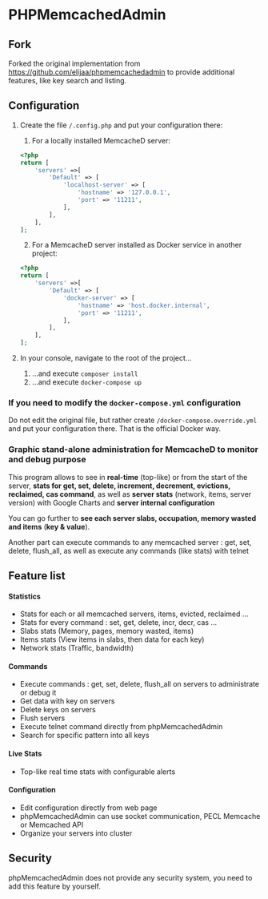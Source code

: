 # PHPMemcachedAdmin #

## Fork

Forked the original implementation from https://github.com/elijaa/phpmemcachedadmin to provide additional features, like key search and listing.

## Configuration

1. Create the file `/.config.php` and put your configuration there:
   1. For a locally installed MemcacheD server:

    ```php
    <?php
    return [
        'servers' =>[
            'Default' => [
                'localhost-server' => [
                    'hostname' => '127.0.0.1',
                    'port' => '11211',
                ],
            ],
        ],
    ];
    ```

   2. For a MemcacheD server installed as Docker service in another project:

    ```php
    <?php
    return [
        'servers' =>[
            'Default' => [
                'docker-server' => [
                    'hostname' => 'host.docker.internal',
                    'port' => '11211',
                ],
            ],
        ],
    ];
    ```

2. In your console, navigate to the root of the project...
   1. ...and execute `composer install`
   2. ...and execute `docker-compose up`

### If you need to modify the `docker-compose.yml` configuration

Do not edit the original file, but rather create `/docker-compose.override.yml` and put your configuration there. That is the official Docker way.

### Graphic stand-alone administration for MemcacheD to monitor and debug purpose ###

This program allows to see in **real-time** (top-like) or from the start of the server, **stats for get, set, delete, increment, decrement, evictions, reclaimed, cas command**, as well as **server stats** (network, items, server version) with Google Charts and  **server internal configuration**

You can go further to **see each server slabs, occupation, memory wasted and items** (**key & value**).

Another part can execute commands to any memcached server : get, set, delete, flush\_all, as well as execute any commands (like stats) with telnet

## Feature list ##

<h4>Statistics</h4>
<ul><li>Stats for each or all memcached servers, items, evicted, reclaimed ...<br>
</li><li>Stats for every command : set, get, delete, incr, decr, cas ...<br>
</li><li>Slabs stats (Memory, pages, memory wasted, items)<br>
</li><li>Items stats (View items in slabs, then data for each key)<br>
</li><li>Network stats (Traffic, bandwidth)</li></ul>

<h4>Commands</h4>
<ul><li>Execute commands : get, set, delete, flush_all on servers to administrate or debug it<br>
</li><li>Get data with key on servers<br>
</li><li>Delete keys on servers<br>
</li><li>Flush servers<br>
</li><li>Execute telnet command directly from phpMemcachedAdmin<br>
</li><li>Search for specific pattern into all keys</li></ul>

<h4>Live Stats</h4>
<ul><li>Top-like real time stats with configurable alerts</li></ul>

<h4>Configuration</h4>
<ul><li>Edit configuration directly from web page<br>
</li><li>phpMemcachedAdmin can use socket communication, PECL Memcache or Memcached API<br>
</li><li>Organize your servers into cluster</li></ul>

## Security ##

phpMemcachedAdmin does not provide any security system, you need to add this feature by yourself.

